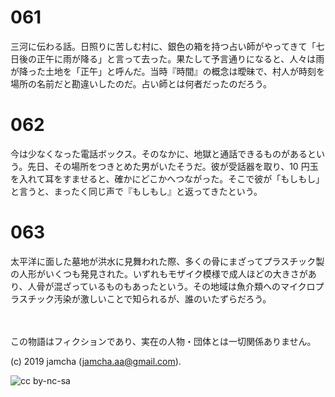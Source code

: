 

# 061

三河に伝わる話。日照りに苦しむ村に、銀色の箱を持つ占い師がやってきて「七日後の正午に雨が降る」と言って去った。果たして予言通りになると、人々は雨が降った土地を「正午」と呼んだ。当時『時間』の概念は曖昧で、村人が時刻を場所の名前だと勘違いしたのだ。占い師とは何者だったのだろう。  


# 062

今は少なくなった電話ボックス。そのなかに、地獄と通話できるものがあるという。先日、その場所をつきとめた男がいたそうだ。彼が受話器を取り、10 円玉を入れて耳をすませると、確かにどこかへつながった。そこで彼が「もしもし」と言うと、まったく同じ声で『もしもし』と返ってきたという。  

# 063

太平洋に面した墓地が洪水に見舞われた際、多くの骨にまざってプラスチック製の人形がいくつも発見された。いずれもモザイク模様で成人ほどの大きさがあり、人骨が混ざっているものもあったという。その地域は魚介類へのマイクロプラスチック汚染が激しいことで知られるが、誰のいたずらだろう。  

<br>  
<br>  
この物語はフィクションであり、実在の人物・団体とは一切関係ありません。  

(c) 2019 jamcha (jamcha.aa@gmail.com).  

![cc by-nc-sa](https://i.creativecommons.org/l/by-nc-sa/4.0/88x31.png)  

